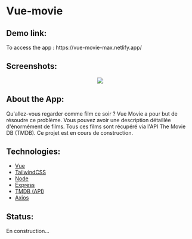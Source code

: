 # Vue-movie

## Demo link:

<p> To access the app : https://vue-movie-max.netlify.app/ 
  </p>
  
## Screenshots:

  <p align="center">
  <img src="https://maxime-monjal.netlify.app/static/media/vue_movie.a79b17d3.png">
  </p>

## About the App:
Qu'allez-vous regarder comme film ce soir ? Vue Movie a pour but de résoudre ce problème. 
Vous pouvez avoir une description détaillée d'énormément de films.
Tous ces films sont récupéré via l'API The Movie DB (TMDB). 
Ce projet est en cours de construction.

## Technologies:
* [Vue](https://github.com/vuejs/vue)
* [TailwindCSS](https://github.com/tailwindlabs/tailwindcss)
* [Node](https://github.com/nodejs/node)
* [Express](https://github.com/expressjs/express)
* [TMDB (API)](https://developers.themoviedb.org/3/getting-started/introduction)
* [Axios](https://github.com/axios/axios)


## Status:
En construction...
